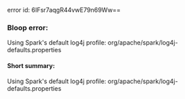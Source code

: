 error id: 6IFsr7aqgR44vwE79n69Ww==
### Bloop error:

Using Spark's default log4j profile: org/apache/spark/log4j-defaults.properties
#### Short summary: 

Using Spark's default log4j profile: org/apache/spark/log4j-defaults.properties